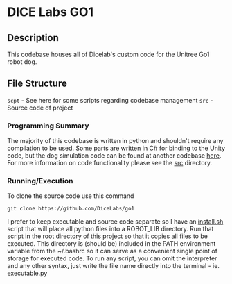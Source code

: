# DICE Labs GO1

## Description
This codebase houses all of Dicelab's custom code for the Unitree Go1 robot dog. 

## File Structure
`scpt` - See here for some scripts regarding codebase management
`src`  - Source code of project

### Programming Summary
The majority of this codebase is written in python and shouldn't require any compilation to be used. Some parts are written in C# for binding to the Unity code, but the dog simulation code can be found at another codebase [here](https://github.com/DiceLabs/dog_sim). For more information on code functionality please see the [src](src) directory.

### Running/Execution
To clone the source code use this command

    git clone https://github.com/DiceLabs/go1

I prefer to keep executable and source code separate so I have an [install.sh](scpt/install.sh) script that will place all python files into a ROBOT_LIB directory. Run that script in the root directory of this project so that it copies all files to be executed. This directory is (should be) included in the PATH environment variable from the ~/.bashrc so it can serve as a convenient single point of storage for executed code. To run any script, you can omit the interpreter and any other syntax, just write the file name directly into the terminal - ie. executable.py 
